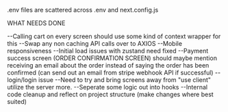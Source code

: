.env files are scattered across .env and next.config.js

WHAT NEEDS DONE

--Calling cart on every screen should use some kind of context wrapper for this
--Swap any non caching API calls over to AXIOS
--Mobile responsiveness
--Initial load issues with zustand need fixed
--Payment success screen (ORDER CONFIRMATION SCREEN) should maybe mention receiving an email about the order instead of saying the order has been confirmed (can send out an email from stripe webhook API if successful)
--login/login issue
--Need to try and bring screens away from "use client" utilize the server more.
--Seperate some logic out into hooks
--Internal code cleanup and reflect on project structure (make changes where best suited)